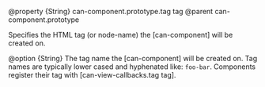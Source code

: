 @property {String} can-component.prototype.tag tag
@parent can-component.prototype

Specifies the HTML tag (or node-name) the [can-component] will be created on.

@option {String} The tag name the [can-component]
will be created on.  Tag names are typically lower cased and
hyphenated like: `foo-bar`.  Components register their
tag with [can-view-callbacks.tag tag].



